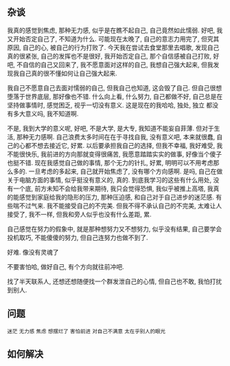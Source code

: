 ## 杂谈

我真的感觉到焦虑, 那种无力感, 似乎是在瞧不起自己, 自己竟然如此懦弱. 好吧, 我又开始否定自己了, 不知道为什么. 可能现在太晚了, 自己的意志力用完了, 但究其原因, 自己的心, 被自己的行为打败了. 今天我在尝试去食堂那里去唱歌, 发现自己真的很紧张, 自己的发挥也不是很好, 我开始否定自己, 那个自信感被自己打败, 好吧, 不自信的自己又回来了, 我不愿意面对这样的自己, 我想自己强大起来, 但我发现我自己真的很不懂如何让自己强大起来.

我自己不愿意自己去面对懦弱的自己, 但我自己也知道, 这会毁了自己. 但自己很想堕落于世界底层, 那好像也不错. 什么向上看, 什么努力, 自己都做不好, 自己总是在坚持做事情时, 感觉困乏, 视乎一切没有意义. 这是现在的我哈哈, 独处, 独立 都没有多大意义吗, 我不知道啊.

不是, 我到大学的意义呢, 好吧, 不是大学, 是大专, 我知道不能妄自菲薄. 但对于生活, 那种无力感啊. 自己浪费太多时间在在于寻找自我, 没有意义吧, 本来就很蠢, 自己的心都不想去接近它, 好累. 以后要承担我自己的选择, 但我不幸福, 我好难受, 我不能很快乐, 我前进的方向那就变得很痛苦, 我愿意踏踏实实的做事, 好像当个傻子也挺不错. 现在我感觉自己做的事情, 那个无力的针扎, 好累, 明明可以不用考虑那么多的. 一旦考虑的多起来, 自己就开始焦虑了, 没有哪个方向感啊. 是吗, 自己在做关于电脑方面的事情, 似乎挺没有意义的, 真的. 到底我学习的这些有什么用处, 没有一个底, 前方未知不会给我带来期待, 我只会觉得恐惧, 我似乎被推上高塔, 我真的能感觉到家庭给我的隐形的压力, 那种压迫感, 和自己对于自己进步的迷茫感. 有些喘不过气来. 我不能接受自己的不完美. 但我不得不承认自己的不完美, 太难让人接受了, 我不一样, 但我和旁人似乎也没有什么差距, 累.

自己感觉在努力的假象中, 就是那种想努力又不想努力, 似乎没有结果, 自己要学会投机取巧, 不能傻傻的努力, 但自己连努力也做不到了.

好难. 像没有灵魂了

不要害怕哈, 做好自己, 有个方向就往前冲吧.

找了半天联系人, 还想还想随便找一个群发泄自己的心情, 但自己也不敢, 我怕打扰到别人.

## 问题

`迷茫` `无力感` `焦虑` `想摆烂了` `害怕前进` `对自己不满意` `太在乎别人的眼光`

## 如何解决
